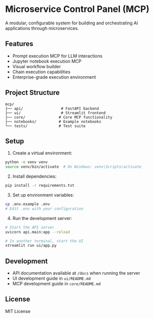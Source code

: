 # Microservice Control Panel (MCP)

A modular, configurable system for building and orchestrating AI applications through microservices.

## Features

- Prompt execution MCP for LLM interactions
- Jupyter notebook execution MCP
- Visual workflow builder
- Chain execution capabilities
- Enterprise-grade execution environment

## Project Structure

```
mcp/
├── api/                 # FastAPI backend
├── ui/                  # Streamlit frontend
├── core/               # Core MCP functionality
├── notebooks/          # Example notebooks
└── tests/              # Test suite
```

## Setup

1. Create a virtual environment:
```bash
python -m venv venv
source venv/bin/activate  # On Windows: venv\Scripts\activate
```

2. Install dependencies:
```bash
pip install -r requirements.txt
```

3. Set up environment variables:
```bash
cp .env.example .env
# Edit .env with your configuration
```

4. Run the development server:
```bash
# Start the API server
uvicorn api.main:app --reload

# In another terminal, start the UI
streamlit run ui/app.py
```

## Development

- API documentation available at `/docs` when running the server
- UI development guide in `ui/README.md`
- MCP development guide in `core/README.md`

## License

MIT License 